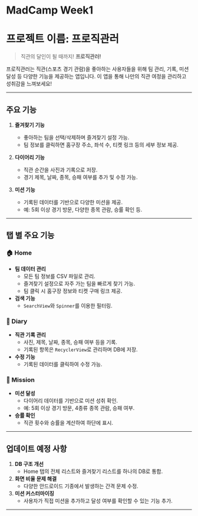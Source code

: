 # MadCamp Week1
# 프로젝트 이름: 프로직관러
> 직관의 달인이 될 때까지! **프로직관러!**

프로직관러는 직관(스포츠 경기 관람)을 좋아하는 사용자들을 위해 팀 관리, 기록, 미션 달성 등 다양한 기능을 제공하는 앱입니다. 이 앱을 통해 나만의 직관 여정을 관리하고 성취감을 느껴보세요!

---

## **주요 기능**
1. **즐겨찾기 기능**
   - 좋아하는 팀을 선택/삭제하며 즐겨찾기 설정 가능.
   - 팀 정보를 클릭하면 홈구장 주소, 좌석 수, 티켓 링크 등의 세부 정보 제공.

2. **다이어리 기능**
   - 직관 순간을 사진과 기록으로 저장.
   - 경기 제목, 날짜, 종목, 승패 여부를 추가 및 수정 가능.

3. **미션 기능**
   - 기록된 데이터를 기반으로 다양한 미션을 제공.
   - 예: 5회 이상 경기 방문, 다양한 종목 관람, 승률 확인 등.

---

## **탭 별 주요 기능**
### 🏠 Home
- **팀 데이터 관리**
  - 모든 팀 정보를 CSV 파일로 관리.
  - 즐겨찾기 설정으로 자주 가는 팀을 빠르게 찾기 가능.
  - 팀 클릭 시 홈구장 정보와 티켓 구매 링크 제공.
- **검색 기능**
  - `SearchView`와 `Spinner`를 이용한 필터링.

### 📔 Diary
- **직관 기록 관리**
  - 사진, 제목, 날짜, 종목, 승패 여부 등을 기록.
  - 기록된 항목은 `RecyclerView`로 관리하며 DB에 저장.
- **수정 기능**
  - 기록된 데이터를 클릭하여 수정 가능.

### 🎯 Mission
- **미션 달성**
  - 다이어리 데이터를 기반으로 미션 성취 확인.
  - 예: 5회 이상 경기 방문, 4종류 종목 관람, 승패 여부.
- **승률 확인**
  - 직관 횟수와 승률을 계산하여 하단에 표시.

---

## **업데이트 예정 사항**
1. **DB 구조 개선**
   - Home 탭의 전체 리스트와 즐겨찾기 리스트를 하나의 DB로 통합.
2. **화면 비율 문제 해결**
   - 다양한 안드로이드 기종에서 발생하는 간격 문제 수정.
3. **미션 커스터마이징**
   - 사용자가 직접 미션을 추가하고 달성 여부를 확인할 수 있는 기능 추가.

---
